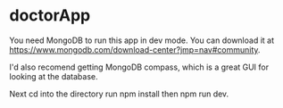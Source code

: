 # doctorApp

You need MongoDB to run this app in dev mode. You can download it at https://www.mongodb.com/download-center?jmp=nav#community.

I'd also recomend getting MongoDB compass, which is a great GUI for looking at the database. 

Next cd into the directory run npm install then npm run dev.

